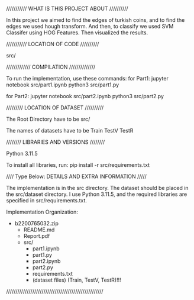 /////////// WHAT IS THIS PROJECT ABOUT //////////

In this project we aimed to find the edges of turkish coins, and to find the edges we used hough transform. And then, to classify we used SVM Classifer using HOG Features. Then visualized the results.

/////////// LOCATION OF CODE //////////

src/

///////////// COMPILATION //////////////

To run the implementation, use these commands: 
for Part1:
jupyter notebook src/part1.ipynb
python3 src/part1.py

for Part2:
jupyter notebook src/part2.ipynb
python3 src/part2.py

///////// LOCATION OF DATASET //////////

The Root Directory have to be
src/

The names of datasets have to be
Train
TestV
TestR

//////// LIBRARIES AND VERSIONS ////////

Python 3.11.5

To install all libraries, run: pip install -r src/requirements.txt

//// Type Below: DETAILS AND EXTRA INFORMATION /////

The implementation is in the src directory.
The dataset should be placed in the src/dataset directory.
I use Python 3.11.5, and the required libraries are specified in src/requirements.txt.

Implementation Organization:
- b2200765032.zip
  - README.md
  - Report.pdf
  - src/
      - part1.ipynb
      - part1.py
      - part2.ipynb
      - part2.py
      - requirements.txt
      * (dataset files) (Train, TestV, TestR)!!!

////////////////////////////////////////////////////
